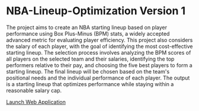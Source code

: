 # NBA-Lineup-Optimization Version 1
The project aims to create an NBA starting lineup based on player performance using Box Plus-Minus (BPM) stats, a widely accepted advanced metric for evaluating player efficiency. This project also considers the salary of each player, with the goal of identifying the most cost-effective starting lineup. The selection process involves analyzing the BPM scores of all players on the selected team and their salaries, identifying the top performers relative to their pay, and choosing the five best players to form a starting lineup. The final lineup will be chosen based on the team's positional needs and the individual performance of each player. The output is a starting lineup that optimizes performance while staying within a reasonable salary cap.

[Launch Web Application](https://rrana-21-nba-lineup-optimization-nba-lineup-app-6mmtc2.streamlit.app/)
